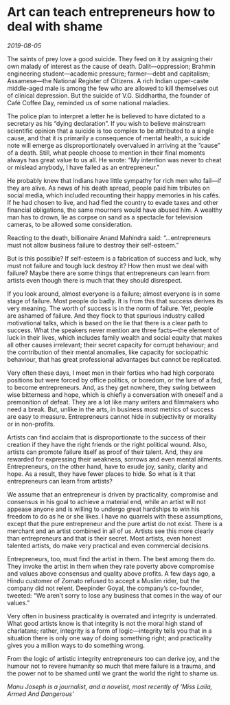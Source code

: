 # Art can teach entrepreneurs how to deal with shame

*2019-08-05*

The saints of prey love a good suicide. They feed on it by assigning
their own malady of interest as the cause of death. Dalit—oppression;
Brahmin engineering student—academic pressure; farmer—debt and
capitalism; Assamese—the National Register of Citizens. A rich Indian
upper-caste middle-aged male is among the few who are allowed to kill
themselves out of clinical depression. But the suicide of V.G.
Siddhartha, the founder of Café Coffee Day, reminded us of some national
maladies.

The police plan to interpret a letter he is believed to have dictated to
a secretary as his “dying declaration”. If you wish to believe
mainstream scientific opinion that a suicide is too complex to be
attributed to a single cause, and that it is primarily a consequence of
mental health, a suicide note will emerge as disproportionately
overvalued in arriving at the “cause” of a death. Still, what people
choose to mention in their final moments always has great value to us
all. He wrote: “My intention was never to cheat or mislead anybody, I
have failed as an entrepreneur.”

He probably knew that Indians have little sympathy for rich men who
fail—if they are alive. As news of his death spread, people paid him
tributes on social media, which included recounting their happy memories
in his cafés. If he had chosen to live, and had fled the country to
evade taxes and other financial obligations, the same mourners would
have abused him. A wealthy man has to drown, lie as corpse on sand as a
spectacle for television cameras, to be allowed some consideration.

Reacting to the death, billionaire Anand Mahindra said: “…entrepreneurs
must not allow business failure to destroy their self-esteem.”

But is this possible? If self-esteem is a fabrication of success and
luck, why must not failure and tough luck destroy it? How then must we
deal with failure? Maybe there are some things that entrepreneurs can
learn from artists even though there is much that they should
disrespect.

If you look around, almost everyone is a failure; almost everyone is in
some stage of failure. Most people do badly. It is from this that
success derives its very meaning. The worth of success is in the norm of
failure. Yet, people are ashamed of failure. And they flock to that
spurious industry called motivational talks, which is based on the lie
that there is a clear path to success. What the speakers never mention
are three facts—the element of luck in their lives, which includes
family wealth and social equity that makes all other causes irrelevant;
their secret capacity for corrupt behaviour; and the contribution of
their mental anomalies, like capacity for sociopathic behaviour, that
has great professional advantages but cannot be replicated.

Very often these days, I meet men in their forties who had high
corporate positions but were forced by office politics, or boredom, or
the lure of a fad, to become entrepreneurs. And, as they get nowhere,
they swing between wise bitterness and hope, which is chiefly a
conversation with oneself and a premonition of defeat. They are a lot
like many writers and filmmakers who need a break. But, unlike in the
arts, in business most metrics of success are easy to measure.
Entrepreneurs cannot hide in subjectivity or morality or in non-profits.

Artists can find acclaim that is disproportionate to the success of
their creation if they have the right friends or the right political
wound. Also, artists can promote failure itself as proof of their
talent. And, they are rewarded for expressing their weakness, sorrows
and even mental ailments. Entrepreneurs, on the other hand, have to
exude joy, sanity, clarity and hope. As a result, they have fewer places
to hide. So what is it that entrepreneurs can learn from artists?

We assume that an entrepreneur is driven by practicality, compromise and
consensus in his goal to achieve a material end, while an artist will
not appease anyone and is willing to undergo great hardships to win his
freedom to do as he or she likes. I have no quarrels with these
assumptions, except that the pure entrepreneur and the pure artist do
not exist. There is a merchant and an artist combined in all of us.
Artists see this more clearly than entrepreneurs and that is their
secret. Most artists, even honest talented artists, do make very
practical and even commercial decisions.

Entrepreneurs, too, must find the artist in them. The best among them
do. They invoke the artist in them when they rate poverty above
compromise and values above consensus and quality above profits. A few
days ago, a Hindu customer of Zomato refused to accept a Muslim rider,
but the company did not relent. Deepinder Goyal, the company’s
co-founder, tweeted: “We aren’t sorry to lose any business that comes in
the way of our values.”

Very often in business practicality is overrated and integrity is
underrated. What good artists know is that integrity is not the moral
high stand of charlatans; rather, integrity is a form of logic—integrity
tells you that in a situation there is only one way of doing something
right; and practicality gives you a million ways to do something wrong.

From the logic of artistic integrity entrepreneurs too can derive joy,
and the humour not to revere humanity so much that mere failure is a
trauma, and the power not to be shamed until we grant the world the
right to shame us.

*Manu Joseph is a journalist, and a novelist, most recently of ‘Miss
Laila, Armed And Dangerous’*
